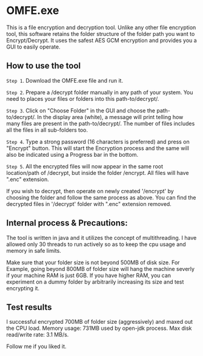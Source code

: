 # OMFE.exe
This is a file encryption and decryption tool. Unlike any other file encryption tool, this software retains the folder structure of the folder path you want to Encrypt/Decrypt. It uses the safest AES GCM encryption and provides you a GUI to easily operate.

## How to use the tool

`Step 1`. Download the OMFE.exe file and run it.

`Step 2`. Prepare a /decrypt folder manually in any path of your system. You need to places your files or folders into this path-to/decrypt/.

`Step 3`. Click on "Choose Folder" in the GUI and choose the path-to/decrypt/. In the display area (white), a message will print telling how many files are present in the path-to/decrypt/. The number of files includes all the files in all sub-folders too.

`Step 4`. Type a strong password (16 characters is preferred) and press on "Encrypt" button. This will start the Encryption process and the same will also be indicated using a Progress bar in the bottom.

`Step 5`. All the encrypted files will now appear in the same root location/path of /decrypt, but inside the folder /encrypt. All files will have ".enc" extension.

If you wish to decrypt, then operate on newly created '/encrypt' by choosing the folder and follow the same process as above. You can find the decrypted files in '/decrypt' folder with ".enc" extension removed.

## Internal process & Precautions: 

The tool is written in java and it utilizes the concept of multithreading. I have allowed only 30 threads to run actively so as to keep the cpu usage and memory in safe limits. 

Make sure that your folder size is not beyond 500MB of disk size. For Example, going beyond 800MB of folder size will hang the machine severly if your machine RAM is just 6GB. If you have higher RAM, you can experiment on a dummy folder by arbitrarily increasing its size and test encrypting it.

## Test results

I successful encrypted 700MB of folder size (aggressively) and maxed out the CPU load.
Memory usage: 731MB used by open-jdk process.
Max disk read/write rate: 3.1 MB/s.

Follow me if you liked it.
